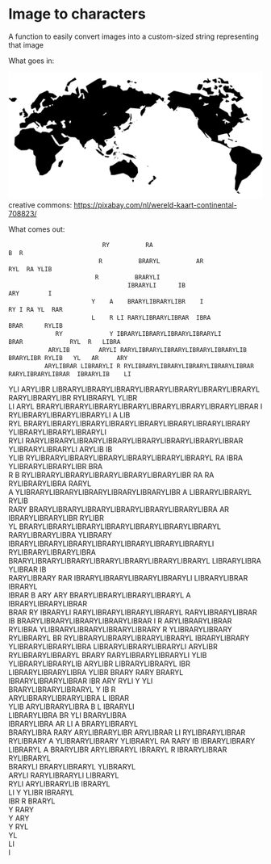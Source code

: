 # Image to characters

A function to easily convert images into a custom-sized string representing that image

What goes in:

![](/world_map_bw.png)
creative commons: https://pixabay.com/nl/wereld-kaart-continental-708823/

What comes out:

                                                                                                                        
                                                                                                                        
                                                                                                                        
                              RY          RA                                                     B  R                   
                             R          BRARYL          AR                                  RYL  RA YLIB                
                            R          BRARYLI                                                                          
                                     IBRARYLI      IB                                    ARY        I                   
                           Y    A    BRARYLIBRARYLIBR    I                               RY I RA YL  RAR                
                           L    R LI RARYLIBRARYLIBRAR  IBRA                                BRAR      RYLIB             
                 RY             Y IBRARYLIBRARYLIBRARYLIBRARYLI              BRAR             RYL  R   LIBRA            
               ARYLIB        ARYLI RARYLIBRARYLIBRARYLIBRARYLIBRARYLIB      BRARYLIBR RYLIB   YL   AR     ARY           
              ARYLIBRAR LIBRARYLI R RYLIBRARYLIBRARYLIBRARYLIBRARYLIBRAR    RARYLIBRARYLIBRAR  IBRARYLIB    LI          
 YLI         ARYLIBR   LIBRARYLIBRARYLIBRARYLIBRARYLIBRARYLIBRARYLIBRARYL  RARYLIBRARYLIBR RYLIBRARYL     YLIBR         
 LI         ARYL BRARYLIBRARYLIBRARYLIBRARYLIBRARYLIBRARYLIBRARYLIBRAR  I   RYLIBRARYLIBRARYLIBRARYLI  A  LIB           
            RYL BRARYLIBRARYLIBRARYLIBRARYLIBRARYLIBRARYLIBRARYLIBRARY      YLIBRARYLIBRARYLIBRARYLI                    
           RYLI RARYLIBRARYLIBRARYLIBRARYLIBRARYLIBRARYLIBRARYLIBRAR       YLIBRARYLIBRARYLI  ARYLIB     IB             
           YLIB  RYLIBRARYLIBRARYLIBRARYLIBRARYLIBRARYLIBRARYL  RA          IBRA YLIBRARYLIBRARYLIBR     BRA            
       R     B  RYLIBRARYLIBRARYLIBRARYLIBRARYLIBRARYLIBR      RA            RA       RYLIBRARYLIBRA     RARYL          
       A        YLIBRARYLIBRARYLIBRARYLIBRARYLIBRARYLIBR       A                       LIBRARYLIBRARYL    RYLIB         
     RARY  BRARYLIBRARYLIBRARYLIBRARYLIBRARYLIBRARYLIBRA      AR                       IBRARYLIBRARYLIBR RYLIBR         
       YL BRARYLIBRARYLIBRARYLIBRARYLIBRARYLIBRARYLIBRARYL                              RARYLIBRARYLIBRA YLIBRARY       
        IBRARYLIBRARYLIBRARYLIBRARYLIBRARYLIBRARYLIBRARYLI                               RYLIBRARYLIBRARYLIBRA          
        BRARYLIBRARYLIBRARYLIBRARYLIBRARYLIBRARYLIBRARYL                                  LIBRARYLIBRA YLIBRAR  IB      
        RARYLIBRARY   RAR  IBRARYLIBRARYLIBRARYLIBRARYLI                                 LIBRARYLIBRAR  IBRARYL         
     IBRAR   B ARY    ARY  BRARYLIBRARYLIBRARYLIBRARYL   A                               IBRARYLIBRARYLIBRAR            
     BRAR      RY IBRARYLI RARYLIBRARYLIBRARYLIBRARYL                                     RARYLIBRARYLIBRAR             
          IB      BRARYLIBRARYLIBRARYLIBRARYLIBRAR  I   R                                 ARYLIBRARYLIBRAR              
      RYLIBRA        YLIBRARYLIBRARYLIBRARYLIBRARY     R                                   YLIBRARYLIBRARY              
     RYLIBRARYL BR RYLIBRARYLIBRARYLIBRARYLIBRARYL                                          IBRARYLIBRARY               
     YLIBRARYLIBRARYLIBRA  LIBRARYLIBRARYLIBRARYLI                                            ARYLIBR                   
   RYLIBRARYLIBRARYL BRARY   RARYLIBRARYLIBRARYLI                                              YLIB                     
   YLIBRARYLIBRARYLIB ARYLIBR   LIBRARYLIBRARYL                                                 IBR                     
   LIBRARYLIBRARYLIBRA YLIBR     BRARY   RARY                                                   BRARYL                  
   IBRARYLIBRARYLIBRAR  IBR       ARY     RYLI    Y                                                YLI                  
   BRARYLIBRARYLIBRARYL            Y        IB                                                        R                 
    ARYLIBRARYLIBRARYLIBRA         L                                                                      IBRAR         
     YLIB ARYLIBRARYLIBRA                  B    L                                                        IBRARYLI       
            LIBRARYLIBRA                  BR  YLI                                                        BRARYLIBRA     
            IBRARYLIBRA                    AR LI  A                                                     BRARYLIBRARYL   
            BRARYLIBRA                                 RARY                                              ARYLIBRARYLIBR 
             ARYLIBRAR                                    LI                                             RYLIBRARYLIBRAR
             RYLIBRARY                                A                                                  YLIBRARYLIBRARY
             YLIBRARYL  RA                          RARY IB                                               IBRARYLIBRARY 
             LIBRARYL   A                         BRARYLIBR                                                 ARYLIBRARYL 
             IBRARYL    R                       IBRARYLIBRAR                                                RYLIBRARYL  
             BRARYLI                            BRARYLIBRARYL                                               YLIBRARYL   
              ARYLI                             RARYLIBRARYLI                                               LIBRARYL    
              RYLI                              ARYLIBRARYLIB                                               IBRARYL     
               LI                                Y      YLIBR                                              IBRARYL      
                                                         IBR        R                                      BRARYL       
                                                                    Y                                      RARY         
                                                                   Y                                       ARY          
                                                                  Y                                        RYL          
                                                                                                           YL           
                                                                                                           LI           
                                                                                                           I            
                                                                                                                        
                                                                                                                        
                                                                                                                        
                                                                                                                        
